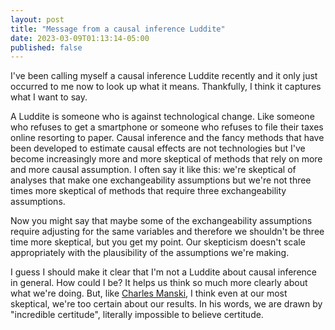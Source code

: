 ```yaml
---
layout: post
title: "Message from a causal inference Luddite"
date: 2023-03-09T01:13:14-05:00
published: false
---
```


I've been calling myself a causal inference Luddite recently and it only just occurred to me now to look up what it means. Thankfully, I think it captures what I want to say.

A Luddite is someone who is against technological change. Like someone who refuses to get a smartphone or someone who refuses to file their taxes online resorting to paper. Causal inference and the fancy methods that have been developed to estimate causal effects are not technologies but I've become increasingly more and more skeptical of methods that rely on more and more causal assumption. I often say it like this: we're skeptical of analyses that make one exchangeability assumptions but we're not three times more skeptical of methods that require three exchangeability assumptions. 

Now you might say that maybe some of the exchangeability assumptions require adjusting for the same variables and therefore we shouldn't be three time more skeptical, but you get my point. Our skepticism doesn't scale appropriately with the plausibility of the assumptions we're making. 

I guess I should make it clear that I'm not a Luddite about causal inference in general. How could I be? It helps us think so much more clearly about what we're doing. But, like [Charles Manski](https://www.pnas.org/doi/abs/10.1073/pnas.1722389115), I think even at our most skeptical, we're too certain about our results. In his words, we are drawn by "incredible certitude", literally impossible to believe certitude.




